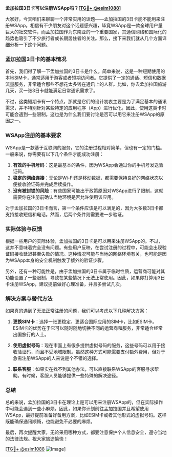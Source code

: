 **孟加拉国3日卡可以注册WSApp吗？[[TG💪+ @esim1088](https://t.me/s/esim1088)]**

大家好，今天咱们来聊聊一个非常实用的话题——孟加拉国的3日卡能不能用来注册WSApp。相信有不少朋友对这个话题感兴趣，毕竟WSApp是一款全球用户量巨大的社交软件，而孟加拉国作为东南亚的一个重要国家，其通信网络和国际化的趋势也吸引了不少旅行者或长期居住者的关注。那么，接下来我们就从几个方面详细分析一下这个问题。

### 孟加拉国3日卡的基本情况

首先，我们得了解一下孟加拉国的3日卡是什么。简单来说，这是一种短期使用的本地SIM卡，通常适用于游客或者短期访问者。它提供了一定的通话、短信和数据流量服务，非常适合那些不想花太多钱在通讯上的人群。比如，你去孟加拉国旅游几天，买一张3日卡就能满足日常通讯需求了。

不过，这类短期卡有一个特点，那就是它们的设计初衷主要是为了满足基本的通讯需求，并不特别针对某些特定的应用程序（App）进行优化。因此，使用这类卡时可能会遇到一些限制。这也是为什么我们要讨论是否可以用它来注册WSApp的原因之一。

### WSApp注册的基本要求

WSApp是一款基于互联网的服务，它的注册过程相对简单，但也有一定的门槛。一般来说，你需要有以下几个条件才能成功注册：

1. **有效的手机号码**：这是最基本的条件，因为WSApp会通过你的手机号发送验证码。
2. **稳定的网络连接**：无论是Wi-Fi还是移动数据，都需要保持良好的网络状态以便接收验证码并完成后续操作。
3. **没有被封锁的风险**：有些国家可能出于政策原因对WSApp进行了限制，这就需要你在注册前确认当地环境是否允许使用该应用。

对于孟加拉国的3日卡而言，第一个条件应该是可以满足的，因为大多数3日卡都支持接收短信和电话。然而，后两个条件则需要进一步验证。

### 实际体验与反馈

根据一些用户的实际体验，孟加拉国的3日卡是可以用来注册WSApp的。不过，这并不意味着完全没有问题。有些用户反映，在尝试注册的过程中，可能会出现验证码接收延迟甚至失败的情况。这种情况可能与当地的网络环境有关，也可能是因为WSApp本身的安全机制触发了额外的验证步骤。

另外，还有一种可能性是，由于孟加拉国的3日卡属于临时性质，运营商可能对其功能设置了一些限制，导致在某些情况下无法正常使用。因此，如果你打算用3日卡注册WSApp，建议提前做好心理准备，并且多尝试几次。

### 解决方案与替代方法

如果真的遇到了无法正常注册的问题，我们可以考虑以下几种解决方案：

1. **更换SIM卡**：选择一张更稳定、更适合国际应用的SIM卡，比如ESIM卡。ESIM卡的优势在于它可以随时随地切换不同的运营商和服务，非常适合经常出国旅行的人士。
   
2. **使用虚拟号码**：现在市面上有很多提供虚拟号码的服务，这些号码可以用于接收验证码，而且不受地域限制。虽然这种方式可能需要支付额外费用，但对于急需注册WSApp的人来说是个不错的选择。

3. **联系客服**：如果实在找不到其他办法，可以直接联系WSApp的客服寻求帮助。有时候，客服人员能够提供一些特殊的解决途径。

### 总结

总的来说，孟加拉国的3日卡在理论上是可以用来注册WSApp的，但在实际操作中可能会遇到一些小麻烦。因此，如果你计划前往孟加拉国并且希望使用WSApp，最好提前准备好备用方案，比如ESIM卡或者其他形式的虚拟号码。这样既能确保通讯顺畅，也能避免不必要的麻烦。

最后，再次提醒大家，无论采用哪种方式，都要注意保护个人信息安全，遵守当地的法律法规。祝大家旅途愉快！

[[TG💪+ @esim1088](https://t.me/s/esim1088) ![Image](https://i.postimg.cc/4NQfJmqS/Snipaste-2025-05-13-00-14-12.png)]